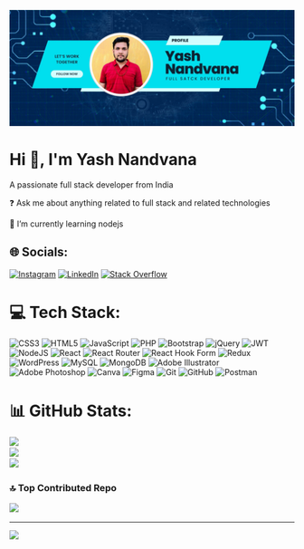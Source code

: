 ![logo](https://github.com/dykdeveloper/dykdeveloper/blob/main/Blue%20Modern%20Photo%20Technology%20YouTube%20Banner.jpg)
<h1 align="left">Hi 👋, I'm Yash Nandvana</h1>
<p align="left">A passionate full stack developer from India</p>
<p align="left">❓ Ask me about anything related to full stack and related technologies</p>
<p align="left">🌱 I’m currently learning nodejs</p>


## 🌐 Socials:
[![Instagram](https://img.shields.io/badge/Instagram-%23E4405F.svg?logo=Instagram&logoColor=white)](https://instagram.com/yash_nandvana.official_._) [![LinkedIn](https://img.shields.io/badge/LinkedIn-%230077B5.svg?logo=linkedin&logoColor=white)](https://linkedin.com/in/www.linkedin.com/in/yash-nandvana-a22a86276) [![Stack Overflow](https://img.shields.io/badge/-Stackoverflow-FE7A16?logo=stack-overflow&logoColor=white)](https://stackoverflow.com/users/27343326) 

# 💻 Tech Stack:
![CSS3](https://img.shields.io/badge/css3-%231572B6.svg?logo=css3&logoColor=white) ![HTML5](https://img.shields.io/badge/html5-%23E34F26.svg?logo=html5&logoColor=white) ![JavaScript](https://img.shields.io/badge/javascript-%23323330.svg?logo=javascript&logoColor=%23F7DF1E) ![PHP](https://img.shields.io/badge/php-%23777BB4.svg?logo=php&logoColor=white) ![Bootstrap](https://img.shields.io/badge/bootstrap-%238511FA.svg?logo=bootstrap&logoColor=white) ![jQuery](https://img.shields.io/badge/jquery-%230769AD.svg?logo=jquery&logoColor=white) ![JWT](https://img.shields.io/badge/JWT-black?logo=JSON%20web%20tokens) ![NodeJS](https://img.shields.io/badge/node.js-6DA55F?logo=node.js&logoColor=white) ![React](https://img.shields.io/badge/react-%2320232a.svg?logo=react&logoColor=%2361DAFB) ![React Router](https://img.shields.io/badge/React_Router-CA4245?logo=react-router&logoColor=white) ![React Hook Form](https://img.shields.io/badge/React%20Hook%20Form-%23EC5990.svg?logo=reacthookform&logoColor=white) ![Redux](https://img.shields.io/badge/redux-%23593d88.svg?logo=redux&logoColor=white) ![WordPress](https://img.shields.io/badge/WordPress-%23117AC9.svg?logo=WordPress&logoColor=white) ![MySQL](https://img.shields.io/badge/mysql-4479A1.svg?logo=mysql&logoColor=white) ![MongoDB](https://img.shields.io/badge/MongoDB-%234ea94b.svg?logo=mongodb&logoColor=white) ![Adobe Illustrator](https://img.shields.io/badge/adobe%20illustrator-%23FF9A00.svg?logo=adobe%20illustrator&logoColor=white) ![Adobe Photoshop](https://img.shields.io/badge/adobe%20photoshop-%2331A8FF.svg?logo=adobe%20photoshop&logoColor=white) ![Canva](https://img.shields.io/badge/Canva-%2300C4CC.svg?logo=Canva&logoColor=white) ![Figma](https://img.shields.io/badge/figma-%23F24E1E.svg?logo=figma&logoColor=white) ![Git](https://img.shields.io/badge/git-%23F05033.svg?logo=git&logoColor=white) ![GitHub](https://img.shields.io/badge/github-%23121011.svg?logo=github&logoColor=white) ![Postman](https://img.shields.io/badge/Postman-FF6C37?logo=postman&logoColor=white)
# 📊 GitHub Stats:
![](https://github-readme-stats.vercel.app/api?username=yash-nandvana&theme=dark&hide_border=false&include_all_commits=false&count_private=false)<br/>
![](https://github-readme-streak-stats.herokuapp.com/?user=dykdeveloper&theme=dark&hide_border=false)<br/>
![](https://github-readme-stats.vercel.app/api/top-langs/?username=yash-nandvana&theme=dark&hide_border=false&include_all_commits=false&count_private=false&layout=compact)

### 🔝 Top Contributed Repo
![](https://github-contributor-stats.vercel.app/api?username=yash-nandvana&limit=5&theme=dark&combine_all_yearly_contributions=true)

---
[![](https://visitcount.itsvg.in/api?id=yash-nandvana&icon=0&color=0)](https://visitcount.itsvg.in)
